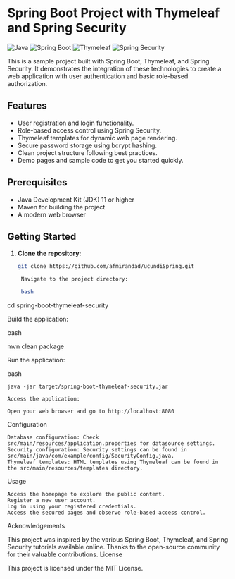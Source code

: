 # Spring Boot Project with Thymeleaf and Spring Security

![Java](https://img.shields.io/badge/Java-11-orange)
![Spring Boot](https://img.shields.io/badge/Spring%20Boot-2.5.4-brightgreen)
![Thymeleaf](https://img.shields.io/badge/Thymeleaf-3.0.12-blue)
![Spring Security](https://img.shields.io/badge/Spring%20Security-5.5.3-yellow)

This is a sample project built with Spring Boot, Thymeleaf, and Spring Security. It demonstrates the integration of these technologies to create a web application with user authentication and basic role-based authorization.

## Features

- User registration and login functionality.
- Role-based access control using Spring Security.
- Thymeleaf templates for dynamic web page rendering.
- Secure password storage using bcrypt hashing.
- Clean project structure following best practices.
- Demo pages and sample code to get you started quickly.

## Prerequisites

- Java Development Kit (JDK) 11 or higher
- Maven for building the project
- A modern web browser

## Getting Started

1. **Clone the repository:**

   ```bash
   git clone https://github.com/afmirandad/ucundiSpring.git

    Navigate to the project directory:

    bash

cd spring-boot-thymeleaf-security

Build the application:

bash

mvn clean package

Run the application:

bash

    java -jar target/spring-boot-thymeleaf-security.jar

    Access the application:

    Open your web browser and go to http://localhost:8080

Configuration

    Database configuration: Check src/main/resources/application.properties for datasource settings.
    Security configuration: Security settings can be found in src/main/java/com/example/config/SecurityConfig.java.
    Thymeleaf templates: HTML templates using Thymeleaf can be found in the src/main/resources/templates directory.

Usage

    Access the homepage to explore the public content.
    Register a new user account.
    Log in using your registered credentials.
    Access the secured pages and observe role-based access control.

Acknowledgements

This project was inspired by the various Spring Boot, Thymeleaf, and Spring Security tutorials available online. Thanks to the open-source community for their valuable contributions.
License

This project is licensed under the MIT License.
